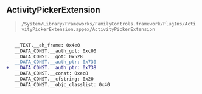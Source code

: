 ## ActivityPickerExtension

> `/System/Library/Frameworks/FamilyControls.framework/PlugIns/ActivityPickerExtension.appex/ActivityPickerExtension`

```diff

   __TEXT.__eh_frame: 0x4e0
   __DATA_CONST.__auth_got: 0xc00
   __DATA_CONST.__got: 0x528
-  __DATA_CONST.__auth_ptr: 0x730
+  __DATA_CONST.__auth_ptr: 0x738
   __DATA_CONST.__const: 0xec8
   __DATA_CONST.__cfstring: 0x20
   __DATA_CONST.__objc_classlist: 0x40

```
